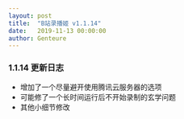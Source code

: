 ```yaml
---
layout: post
title:  "B站录播姬 v1.1.14"
date:   2019-11-13 00:00:00
author: Genteure
---
```


### 1.1.14 更新日志

- 增加了一个尽量避开使用腾讯云服务器的选项
- 可能修了一个长时间运行后不开始录制的玄学问题
- 其他小细节修改
